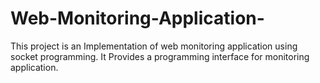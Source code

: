 # Web-Monitoring-Application-
This project is an Implementation of web monitoring application using socket programming. It Provides a programming interface for monitoring application.
